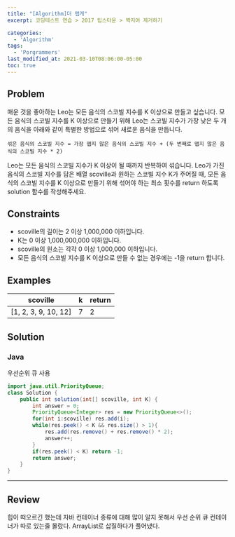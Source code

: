 ```yaml
---
title: "[Algorithm]더 맵게"
excerpt: 코딩테스트 연습 > 2017 팁스타운 > 짝지어 제거하기

categories:
  - 'Algorithm'
tags:
  - 'Porgrammers'
last_modified_at: 2021-03-10T08:06:00-05:00
toc: true
---
```


## Problem

매운 것을 좋아하는 Leo는 모든 음식의 스코빌 지수를 K 이상으로 만들고 싶습니다. 모든 음식의 스코빌 지수를 K 이상으로 만들기 위해 Leo는 스코빌 지수가 가장 낮은 두 개의 음식을 아래와 같이 특별한 방법으로 섞어 새로운 음식을 만듭니다.

```
섞은 음식의 스코빌 지수 = 가장 맵지 않은 음식의 스코빌 지수 + (두 번째로 맵지 않은 음식의 스코빌 지수 * 2)
```

Leo는 모든 음식의 스코빌 지수가 K 이상이 될 때까지 반복하여 섞습니다.
Leo가 가진 음식의 스코빌 지수를 담은 배열 scoville과 원하는 스코빌 지수 K가 주어질 때, 모든 음식의 스코빌 지수를 K 이상으로 만들기 위해 섞어야 하는 최소 횟수를 return 하도록 solution 함수를 작성해주세요.

## Constraints  

- scoville의 길이는 2 이상 1,000,000 이하입니다.
- K는 0 이상 1,000,000,000 이하입니다.
- scoville의 원소는 각각 0 이상 1,000,000 이하입니다.
- 모든 음식의 스코빌 지수를 K 이상으로 만들 수 없는 경우에는 -1을 return 합니다.

## Examples

scoville|k|return
-|------|-----
[1, 2, 3, 9, 10, 12]|7|2


## Solution

### Java

우선순위 큐 사용

```java
import java.util.PriorityQueue;
class Solution {
    public int solution(int[] scoville, int K) {
        int answer = 0;
        PriorityQueue<Integer> res = new PriorityQueue<>();
        for(int i:scoville) res.add(i);
        while(res.peek() < K && res.size() > 1){
            res.add(res.remove() + res.remove() * 2);
            answer++;
        }
        if(res.peek() < K) return -1;
        return answer;
    }
}
```

---

## Review  

힙이 떠오르긴 했는데 자바 컨테이너 종류에 대해 많이 알지 못해서 우선 순위 큐 컨테이너가 따로 있는줄 몰랐다. ArrayList로 삽질하다가 풀어냈다.